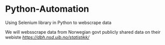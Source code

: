 # Python-Automation

Using Selenium library in Python to webscrape data

We will websscrape data from Norwegian govt publicly shared data on their webiste *https://dbh.nsd.uib.no/statistikk/*

